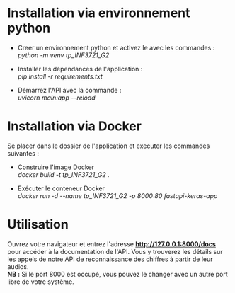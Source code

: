 # Installation via environnement python  

- Creer un environnement python et activez le avec les commandes : \
_python -m venv tp_INF3721_G2_

- Installer les dépendances de l'application : \
_pip install -r requirements.txt_

- Démarrez l'API avec la commande : \
_uvicorn main:app --reload_

# Installation via Docker

Se placer dans le dossier de l'application et executer les commandes suivantes :
- Construire l'image Docker\
_docker build -t tp_INF3721_G2 ._

- Exécuter le conteneur Docker\
_docker run -d --name tp_INF3721_G2 -p 8000:80 fastapi-keras-app_

# Utilisation 
Ouvrez votre navigateur et entrez l'adresse **http://127.0.0.1:8000/docs** \
pour accéder à la documentation de l'API. Vous y trouverez les détails sur \
les appels de notre API de reconnaissance des chiffres à partir de leur audios.\
**NB :** Si le port 8000 est occupé, vous pouvez le changer avec un autre port libre de votre système.
